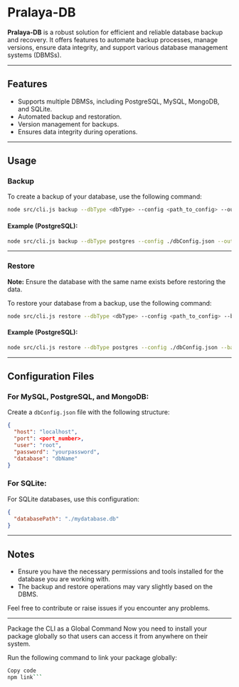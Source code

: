 
# Pralaya-DB

**Pralaya-DB** is a robust solution for efficient and reliable database backup and recovery. It offers features to automate backup processes, manage versions, ensure data integrity, and support various database management systems (DBMSs).

---

## Features
- Supports multiple DBMSs, including PostgreSQL, MySQL, MongoDB, and SQLite.
- Automated backup and restoration.
- Version management for backups.
- Ensures data integrity during operations.

---

## Usage

### Backup
To create a backup of your database, use the following command:  
```bash
node src/cli.js backup --dbType <dbType> --config <path_to_config> --output <output_file_path>
```

#### Example (PostgreSQL):
```bash
node src/cli.js backup --dbType postgres --config ./dbConfig.json --output ./backups/testdb_backup.sql
```

---

### Restore
**Note:** Ensure the database with the same name exists before restoring the data.

To restore your database from a backup, use the following command:  
```bash
node src/cli.js restore --dbType <dbType> --config <path_to_config> --backup <backup_file_path> --backupType <type_of_backup>
```

#### Example (PostgreSQL):
```bash
node src/cli.js restore --dbType postgres --config ./dbConfig.json --backup ./backups/testdb_backup.sql.gz --backupType incremental
```

---

## Configuration Files

### For MySQL, PostgreSQL, and MongoDB:
Create a `dbConfig.json` file with the following structure:
```json
{
  "host": "localhost",
  "port": <port_number>,
  "user": "root",
  "password": "yourpassword",
  "database": "dbName"
}
```

### For SQLite:
For SQLite databases, use this configuration:
```json
{
  "databasePath": "./mydatabase.db"
}
```

---

## Notes
- Ensure you have the necessary permissions and tools installed for the database you are working with.
- The backup and restore operations may vary slightly based on the DBMS.

Feel free to contribute or raise issues if you encounter any problems.

---

Package the CLI as a Global Command
Now you need to install your package globally so that users can access it from anywhere on their system.

Run the following command to link your package globally:

```bash
Copy code
npm link```